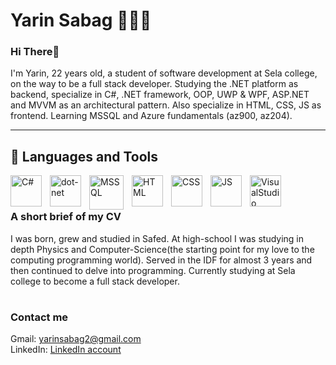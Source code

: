 # Yarin Sabag 👨🏽‍💻
### Hi There👋
I'm Yarin, 22 years old, a student of software development at Sela college, on the way to be a full stack developer.
Studying the .NET platform as backend, specialize in C#, .NET framework, OOP, UWP & WPF, ASP.NET and MVVM as an architectural pattern.
Also specialize in HTML, CSS, JS as frontend.
Learning MSSQL and Azure fundamentals (az900, az204).

---


## 🧰 Languages and Tools
<img align="left" alt="C#" width="50px" title="C#" style="padding-right:10px;" src="https://cdn.jsdelivr.net/gh/devicons/devicon/icons/csharp/csharp-original.svg"/>
<img align="left" alt="dot-net" width="50px" title="dot-net" style="padding-right:10px;" src="https://cdn.jsdelivr.net/gh/devicons/devicon/icons/dot-net/dot-net-original-wordmark.svg"/>
<img align="left" alt="MSSQL" width="55px" title="MS SQL" style="padding-right:10px;" src="https://cdn.jsdelivr.net/gh/devicons/devicon/icons/microsoftsqlserver/microsoftsqlserver-plain-wordmark.svg" />
<img align="left" alt="HTML" width="50px" title="HTML" style="padding-right:10px;" src="https://cdn.jsdelivr.net/gh/devicons/devicon/icons/html5/html5-original.svg" />
<img align="left" alt="CSS" width="50px" title="CSS" style="padding-right:10px;" src="https://cdn.jsdelivr.net/gh/devicons/devicon/icons/css3/css3-original.svg" />
<img align="left" alt="JS" width="50px" title="JavaScript" style="padding-right:10px;" src="https://cdn.jsdelivr.net/gh/devicons/devicon/icons/javascript/javascript-original.svg" />
<img align="left" alt="VisualStudio" width="50px" title="Visual Studio" style="padding-right:10px;" src="https://cdn.jsdelivr.net/gh/devicons/devicon/icons/visualstudio/visualstudio-plain.svg" />
          
<br />

#

### A short brief of my CV
I was born, grew and studied in Safed. At high-school I was studying in depth Physics and Computer-Science(the starting point for my love to the computing programming world).
Served in the IDF for almost 3 years and then continued to delve into programming. Currently studying at Sela college to become a full stack developer.

#

### Contact me
Gmail: <a href="yarinsabag2@gmail.com">yarinsabag2@gmail.com</a>
<br />
LinkedIn: <a href="www.linkedin.com/in/yarin-sabag-465934254">LinkedIn account</a>

<!--
**Yarins2000/Yarins2000** is a ✨ _special_ ✨ repository because its `README.md` (this file) appears on your GitHub profile.

Here are some ideas to get you started:

- 🔭 I’m currently working on ...
- 🌱 I’m currently learning ...
- 👯 I’m looking to collaborate on ...
- 🤔 I’m looking for help with ...
- 💬 Ask me about ...
- 📫 How to reach me: ...
- 😄 Pronouns: ...
- ⚡ Fun fact: ...
-->
